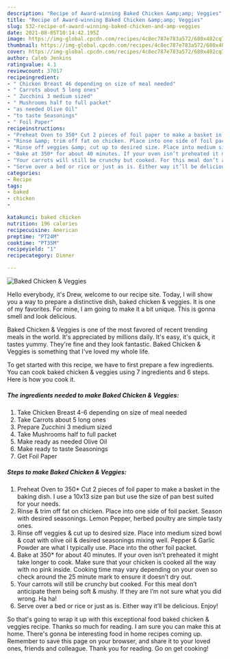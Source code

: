 ```yaml
---
description: "Recipe of Award-winning Baked Chicken &amp;amp; Veggies"
title: "Recipe of Award-winning Baked Chicken &amp;amp; Veggies"
slug: 532-recipe-of-award-winning-baked-chicken-and-amp-veggies
date: 2021-08-05T10:14:42.195Z
image: https://img-global.cpcdn.com/recipes/4c8ec787e783a572/680x482cq70/baked-chicken-veggies-recipe-main-photo.jpg
thumbnail: https://img-global.cpcdn.com/recipes/4c8ec787e783a572/680x482cq70/baked-chicken-veggies-recipe-main-photo.jpg
cover: https://img-global.cpcdn.com/recipes/4c8ec787e783a572/680x482cq70/baked-chicken-veggies-recipe-main-photo.jpg
author: Caleb Jenkins
ratingvalue: 4.1
reviewcount: 37017
recipeingredient:
- " Chicken Breast 46 depending on size of meal needed"
- " Carrots about 5 long ones"
- " Zucchini 3 medium sized"
- " Mushrooms half to full packet"
- "as needed Olive Oil"
- "to taste Seasonings"
- " Foil Paper"
recipeinstructions:
- "Preheat Oven to 350* Cut 2 pieces of foil paper to make a basket in the baking dish. I use a 10x13 size pan but use the size of pan best suited for your needs."
- "Rinse &amp; trim off fat on chicken. Place into one side of foil packet. Season with desired seasonings. Lemon Pepper, herbed poultry are simple tasty ones."
- "Rinse off veggies &amp; cut up to desired size. Place into medium sized bowl &amp; coat with olive oil &amp; desired seasonings mixing well. Pepper &amp; Garlic Powder are what I typically use. Place into the other foil packet."
- "Bake at 350* for about 40 minutes. If your oven isn’t preheated it might take longer to cook. Make sure that your chicken is cooked all the way with no pink inside. Cooking time may vary depending on your oven so check around the 25 minute mark to ensure it doesn’t dry out."
- "Your carrots will still be crunchy but cooked. For this meal don’t anticipate them being soft &amp; mushy. If they are I’m not sure what you did wrong. Ha ha!"
- "Serve over a bed or rice or just as is. Either way it’ll be delicious. Enjoy!"
categories:
- Recipe
tags:
- baked
- chicken
- 

katakunci: baked chicken  
nutrition: 196 calories
recipecuisine: American
preptime: "PT24M"
cooktime: "PT35M"
recipeyield: "1"
recipecategory: Dinner

---
```



![Baked Chicken &amp; Veggies](https://img-global.cpcdn.com/recipes/4c8ec787e783a572/680x482cq70/baked-chicken-veggies-recipe-main-photo.jpg)

Hello everybody, it's Drew, welcome to our recipe site. Today, I will show you a way to prepare a distinctive dish, baked chicken &amp; veggies. It is one of my favorites. For mine, I am going to make it a bit unique. This is gonna smell and look delicious.

Baked Chicken &amp; Veggies is one of the most favored of recent trending meals in the world. It's appreciated by millions daily. It's easy, it's quick, it tastes yummy. They're fine and they look fantastic. Baked Chicken &amp; Veggies is something that I've loved my whole life.




To get started with this recipe, we have to first prepare a few ingredients. You can cook baked chicken &amp; veggies using 7 ingredients and 6 steps. Here is how you cook it.

<!--inarticleads1-->

##### The ingredients needed to make Baked Chicken &amp; Veggies:

1. Take  Chicken Breast 4-6 depending on size of meal needed
1. Take  Carrots about 5 long ones
1. Prepare  Zucchini 3 medium sized
1. Take  Mushrooms half to full packet
1. Make ready as needed Olive Oil
1. Make ready to taste Seasonings
1. Get  Foil Paper




<!--inarticleads2-->

##### Steps to make Baked Chicken &amp; Veggies:

1. Preheat Oven to 350* Cut 2 pieces of foil paper to make a basket in the baking dish. I use a 10x13 size pan but use the size of pan best suited for your needs.
1. Rinse &amp; trim off fat on chicken. Place into one side of foil packet. Season with desired seasonings. Lemon Pepper, herbed poultry are simple tasty ones.
1. Rinse off veggies &amp; cut up to desired size. Place into medium sized bowl &amp; coat with olive oil &amp; desired seasonings mixing well. Pepper &amp; Garlic Powder are what I typically use. Place into the other foil packet.
1. Bake at 350* for about 40 minutes. If your oven isn’t preheated it might take longer to cook. Make sure that your chicken is cooked all the way with no pink inside. Cooking time may vary depending on your oven so check around the 25 minute mark to ensure it doesn’t dry out.
1. Your carrots will still be crunchy but cooked. For this meal don’t anticipate them being soft &amp; mushy. If they are I’m not sure what you did wrong. Ha ha!
1. Serve over a bed or rice or just as is. Either way it’ll be delicious. Enjoy!




So that's going to wrap it up with this exceptional food baked chicken &amp; veggies recipe. Thanks so much for reading. I am sure you can make this at home. There's gonna be interesting food in home recipes coming up. Remember to save this page on your browser, and share it to your loved ones, friends and colleague. Thank you for reading. Go on get cooking!
